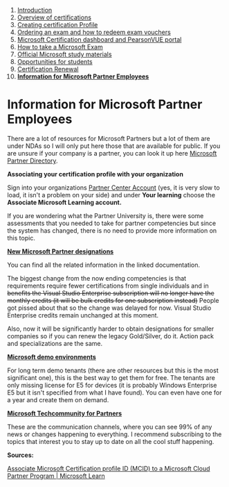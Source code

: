 1. [Introduction](1.%20Introduction.md)
2. [Overview of certifications](2.%20Overview%20of%20certifications.md)
3. [Creating certification Profile](3.%20Creating%20a%20certification%20profile.md)
4. [Ordering an exam and how to redeem exam vouchers](4.%20Ordering%20an%20exam%20and%20how%20to%20redeem%20exam%20vouchers.md)
5. [Microsoft Certification dashboard and PearsonVUE portal](5.%20Microsoft%20certification%20dashboard%20and%20PearsonVUE%20portal.md)
6. [How to take a Microsoft Exam](%20%20%20%20%20%20How%20to%20take%20Microsoft%20Exams.md)
7. [Official Microsoft study materials](7.%20Official%20Microsoft%20study%20materials.md)
8. [Opportunities for students](9.%20Opportunities%20for%20students.md)
9. [Certification Renewal](X.%20Certification%20renewal.md)
10. [**Information for Microsoft Partner Employees**](XI.%20Information%20for%20Microsoft%20Partner%20Employees.md)

# Information for Microsoft Partner Employees

There are a lot of resources for Microsoft Partners but a lot of them are under NDAs so I will only put here those that are available for public. If you are unsure if your company is a partner, you can look it up here [Microsoft Partner Directory](http://appsource.microsoft.com/en-us/marketplace/partner-dir/).

**Associating your certification profile with your organization**

Sign into your organizations [Partner Center Account](https://partner.microsoft.com/pc/users/myaccount) (yes, it is very slow to load, it isn't a problem on your side) and under **Your learning** choose the **Associate Microsoft Learning account.**

If you are wondering what the Partner University is, there were some assessments that you needed to take for partner competencies but since the system has changed, there is no need to provide more information on this topic.

[**New Microsoft Partner designations**](https://docs.microsoft.com/en-us/partner-center/introduction-to-pcs)

You can find all the related information in the linked documentation.

The biggest change from the now ending competencies is that requirements require fewer certifications from single individuals and in ~~benefits the Visual Studio Enterprise subscription will no longer have the monthly credits (it will be bulk credits for one subscription instead)~~ People got pissed about that so the change was delayed for now. Visual Studio Enterprise credits remain unchanged at this moment.

Also, now it will be significantly harder to obtain designations for smaller companies so if you can renew the legacy Gold/Silver, do it. Action pack and specializations are the same.

[**Microsoft demo environments**](https://cdx.transform.microsoft.com/)

For long term demo tenants (there are other resources but this is the most significant one), this is the best way to get them for free. The tenants are only missing license for E5 for devices (it is probably Windows Enterprise E5 but it isn't specified from what I have found). You can even have one for a year and create them on demand.

[**Microsoft Techcommunity for Partners**](https://techcommunity.microsoft.com/t5/partner-discussion-topics/ct-p/PartnerDiscuss)

These are the communication channels, where you can see 99% of any news or changes happening to everything. I recommend subscribing to the topics that interest you to stay up to date on all the cool stuff happening.

**Sources:**

[Associate Microsoft Certification profile ID (MCID) to a Microsoft Cloud Partner Program | Microsoft Learn](https://learn.microsoft.com/en-us/partner-center/ms-learn-associate)
